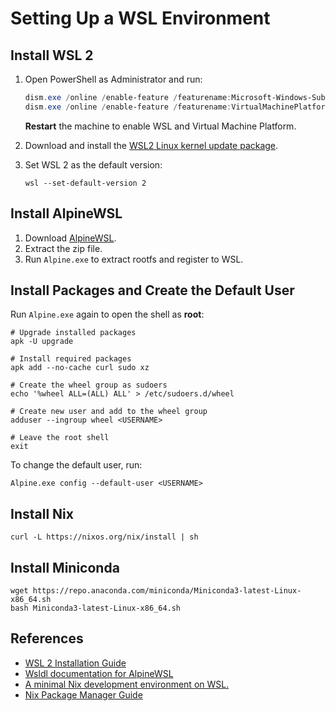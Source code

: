 # Setting Up a WSL Environment

## Install WSL 2

1. Open PowerShell as Administrator and run:

   ```powershell
   dism.exe /online /enable-feature /featurename:Microsoft-Windows-Subsystem-Linux /all /norestart
   dism.exe /online /enable-feature /featurename:VirtualMachinePlatform /all /norestart
   ```    

   **Restart** the machine to enable WSL and Virtual Machine Platform.
   
2. Download and install the [WSL2 Linux kernel update package](https://wslstorestorage.blob.core.windows.net/wslblob/wsl_update_x64.msi).
   
3. Set WSL 2 as the default version:

   ```batch
   wsl --set-default-version 2
   ```
       
## Install AlpineWSL

1. Download [AlpineWSL](https://github.com/yuk7/AlpineWSL/releases).
2. Extract the zip file.
3. Run `Alpine.exe` to extract rootfs and register to WSL.

## Install Packages and Create the Default User

Run `Alpine.exe` again to open the shell as **root**:

```shell
# Upgrade installed packages 
apk -U upgrade

# Install required packages
apk add --no-cache curl sudo xz

# Create the wheel group as sudoers
echo '%wheel ALL=(ALL) ALL' > /etc/sudoers.d/wheel

# Create new user and add to the wheel group
adduser --ingroup wheel <USERNAME>

# Leave the root shell
exit
```

To change the default user, run:

```batch
Alpine.exe config --default-user <USERNAME>
```

## Install Nix

```shell
curl -L https://nixos.org/nix/install | sh
```

## Install Miniconda

```shell
wget https://repo.anaconda.com/miniconda/Miniconda3-latest-Linux-x86_64.sh
bash Miniconda3-latest-Linux-x86_64.sh
```

## References

* [WSL 2 Installation Guide](https://docs.microsoft.com/en-us/windows/wsl/install-win10)
* [Wsldl documentation for AlpineWSL](https://wsldl-pg.github.io/docs/)
* [A minimal Nix development environment on WSL.](https://cbailey.co.uk/posts/a_minimal_nix_development_environment_on_wsl)
* [Nix Package Manager Guide](https://nixos.org/nix/manual/)
